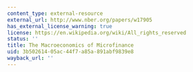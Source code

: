 ```yaml
---
content_type: external-resource
external_url: http://www.nber.org/papers/w17905
has_external_license_warning: true
license: https://en.wikipedia.org/wiki/All_rights_reserved
status: ''
title: The Macroeconomics of Microfinance
uid: 3b502614-05ac-44f7-a85a-891abf9839e8
wayback_url: ''
---
```

